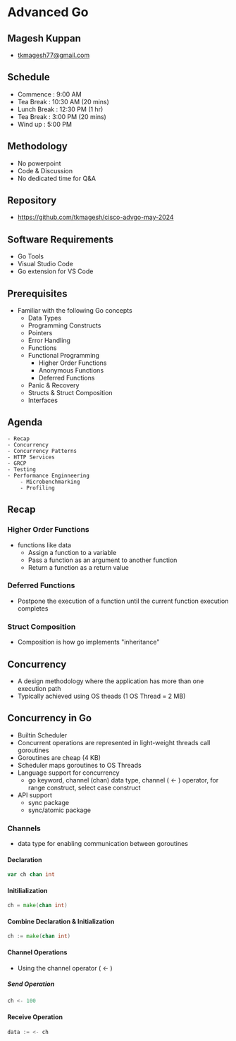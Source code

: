 # Advanced Go

## Magesh Kuppan
- tkmagesh77@gmail.com

## Schedule
- Commence      : 9:00 AM
- Tea Break     : 10:30 AM (20 mins)
- Lunch Break   : 12:30 PM (1 hr)
- Tea Break     : 3:00 PM (20 mins)
- Wind up       : 5:00 PM

## Methodology
- No powerpoint
- Code & Discussion
- No dedicated time for Q&A

## Repository
- https://github.com/tkmagesh/cisco-advgo-may-2024

## Software Requirements
- Go Tools
- Visual Studio Code 
- Go extension for VS Code

## Prerequisites
- Familiar with the following Go concepts
    - Data Types
    - Programming Constructs
    - Pointers
    - Error Handling
    - Functions
    - Functional Programming
        - Higher Order Functions
        - Anonymous Functions
        - Deferred Functions
    - Panic & Recovery
    - Structs & Struct Composition
    - Interfaces

## Agenda
    - Recap
    - Concurrency
    - Concurrency Patterns
    - HTTP Services
    - GRCP
    - Testing
    - Performance Enginneering
        - Microbenchmarking
        - Profiling

## Recap
### Higher Order Functions
- functions like data
    - Assign a function to a variable
    - Pass a function as an argument to another function
    - Return a function as a return value
### Deferred Functions
- Postpone the execution of a function until the current function execution completes
### Struct Composition
- Composition is how go implements "inheritance"

## Concurrency
- A design methodology where the application has more than one execution path
- Typically achieved using OS theads (1 OS Thread = 2 MB)

## Concurrency in Go
- Builtin Scheduler
- Concurrent operations are represented in light-weight threads call goroutines
- Goroutines are cheap (4 KB)
- Scheduler maps goroutines to OS Threads
- Language support for concurrency
    - go keyword, channel (chan) data type, channel ( <- ) operator, for range construct, select case construct
- API support
    - sync package
    - sync/atomic package

### Channels
- data type for enabling communication between goroutines
#### Declaration
```go
var ch chan int
```
#### Initilialization
```go
ch = make(chan int)
```
#### Combine Declaration & Initialization
```go
ch := make(chan int)
```
#### Channel Operations 
- Using the channel operator ( <- )
##### Send Operation
```go
ch <- 100
```
#### Receive Operation
```go
data := <- ch
```




